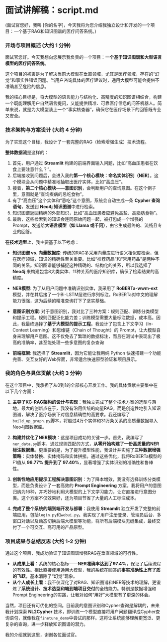 # 面试讲解稿：script.md

(面试官您好，我叫 [你的名字]，今天我将为您介绍我独立设计和开发的一个项目：一个基于RAG和知识图谱的医疗问答系统。)

### **开场与项目概述 (大约 1 分钟)**

面试官您好。今天我想向您展示我负责的一个项目：**一个基于知识图谱和大型语言模型的医疗问答系统**。

这个项目的初衷是为了解决当前大模型在垂直领域，尤其是医疗领域，存在的“幻觉”和事实性错误问题。当用户咨询具体的医疗建议时，通用大模型可能会提供不准确甚至危险的信息。

我的核心目标是，将大模型的语言能力与结构化、高精度的知识图谱相结合，构建一个既能理解用户自然语言提问，又能提供精准、可靠医疗信息的问答机器人。简单来说，就是为大模型装上一个“事实核查器”，确保它在医疗场景下的回答既专业又安全。

### **技术架构与方案设计 (大约 4 分钟)**

为了实现这个目标，我设计了一套完整的RAG（检索增强生成）技术流程。

**整体数据流**是这样的：
1.  首先，用户通过 **Streamlit** 构建的前端界面输入问题，比如“高血压患者在饮食上要注意什么？”。
2.  后端接收到问题后，会进入我的**第一个核心模块：命名实体识别（NER）**。这个模块会从问题中精准地抽取出医疗实体，比如“高血压”。
3.  接着，**第二个核心模块——意图识别**，会判断用户的查询意图。在这个例子里，意图就是“查询疾病的忌吃食物”。
4.  有了“高血压”这个实体和“忌吃”这个意图，系统会自动生成一条 **Cypher 查询语句**，发送到 **Neo4j 知识图谱**中进行检索。
5.  知识图谱返回精确的外部知识，比如“高血压患者应避免高盐、高脂肪食物”。
6.  最后，这些检索到的知识会连同原始问题一起，被打包成一个增强的 Prompt，发送给**大语言模型（如 Llama 或千问）**，由它生成最终的、流畅且专业的回答。

**在技术选型上**，我主要基于以下考虑：
* **知识图谱 vs. 向量数据库**: 传统的RAG多采用向量库进行语义相似度检索，但在医疗领域，知识的精确性至关重要。比如“推荐药品”和“常用药品”是两种不同的关系。知识图谱能够捕捉这种精确的、结构化的关系，所以我选择了 **Neo4j** 来构建包含8大类实体、11种关系的医疗知识库，确保了检索结果的高精度。

* **NER模型**: 为了从用户问题中准确识别实体，我采用了 **RoBERTa-wwm-ext** 模型，并在其后接了一个Bi-LSTM层进行序列标注。RoBERTa对中文的理解能力很强，这为后续的精准查询打下了坚实基础。

* **意图识别方案**: 对于意图识别，我对比了三种方案：规则匹配、训练分类模型和提示工程。规则匹配泛化能力差；训练模型需要大量标注数据，成本高。因此，我最终选择了**基于大模型的提示工程**。我设计了包含上下文学习（In-Context Learning）和思维链（Chain of Thought）的 Prompt，让大模型自身来理解用户意图。这不仅免去了繁琐的数据标注，而且在测试中表现出了极高的准确率，甚至能处理一些多意图的复杂查询

  

*   **前端框架**: 我选择了 **Streamlit**，因为它能让我用纯 Python 快速搭建一个功能完善、交互友好的Web界面，非常适合快速原型验证和项目展示。

### **我的角色与具体贡献 (大约 3 分钟)**

在这个项目中，我承担了从0到1的全部核心开发工作。我的具体贡献主要集中在以下几个方面：

1. **主导了KG-RAG架构的设计与实现**：我独立完成了整个技术方案的选型与落地。最大的创新点在于，我没有沿用传统的向量RAG，而是创造性地引入知识图谱，解决了医疗场景下对信息精确性的高要求。我还编写了`build_up_graph.py`脚本，将超过4万个实体和31万条关系的高质量数据导入Neo4j图数据库。

2. **构建并优化了NER模块**：这是项目成功的关键一步。首先，我编写了`ner_data.py`脚本，通过规则匹配的方式，**从零开始构建了一份高质量的NER标注数据集**。更重要的是，为了提升模型性能，我设计并实施了**三种数据增强策略**：实体替换、实体掩码和实体拼接。通过这些优化，我将RoBERTa模型的F1值从 **96.77% 提升到了 97.40%**，显著增强了实体识别的准确性和鲁棒性。

3. **创新性地应用提示工程解决意图识别**：为了降本增效，我没有选择训练分类模型，而是负责设计了一套高效的 **Prompt Engineering** 方案。我将用户的意图归纳为16种，并巧妙地利用大模型的上下文学习能力，让它直接进行意图分类。这个方案不仅效果好，还为项目节省了大量的人工标注成本。

   

4. **完成了整个系统的端到端开发与部署**：我使用 **Streamlit** 独立开发了完整的前端应用，包括`login.py`和`webui.py`。我实现了用户注册登录、管理员后台、多窗口对话以及动态切换后端大模型等功能，将所有后端模块无缝集成，最终交付了一个可交互、高可用的产品原型。

### **项目成果与总结反思 (大约 1-2 分钟)**

通过这个项目，我成功验证了知识图谱增强RAG在垂直领域的可行性。
*   **从成果上看**：系统的核心指标——**NER准确率达到了97.4%**，保证了后续流程的有效性。相比直接使用通用大模型，我的系统在回答的**事实准确性上有了质的飞跃**，基本消除了“幻觉”现象。
*   **从个人成长上看**：我不仅深化了对RAG、知识图谱和NER等技术的理解，更锻炼了**系统设计、技术选型和端到端项目交付**的全栈能力。特别是数据增强和Prompt Engineering的实践，让我对如何“用好”大模型有了更深的体会。

当然，项目还有可优化的空间。目前我的意图识别和Cypher查询是解耦的，未来我计划探索 **NL2Cypher** 技术，即训练一个模型直接将用户问题翻译成Cypher查询语句，就像我在`finetune_demo`中尝试的那样。这将让系统能够理解更宽泛、更复杂的查询，进一步释放知识图谱的潜力。

我的介绍就到这里，谢谢各位面试官。